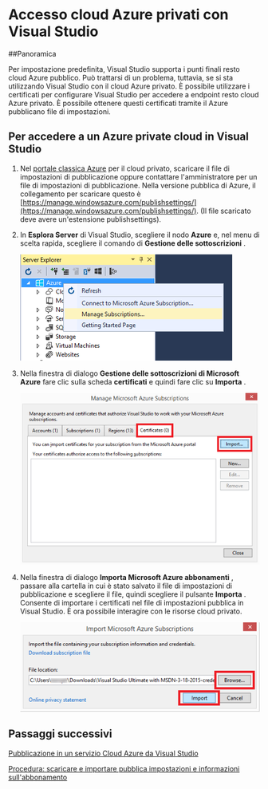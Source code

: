<properties 
   pageTitle="Accesso cloud Azure privati con Visual Studio | Microsoft Azure"
   description="Informazioni su come accedere alle risorse cloud privato utilizzando Visual Studio."
   services="visual-studio-online"
   documentationCenter="na"
   authors="TomArcher"
   manager="douge"
   editor="" />
<tags 
   ms.service="multiple"
   ms.devlang="dotnet"
   ms.topic="article"
   ms.tgt_pltfrm="na"
   ms.workload="multiple"
   ms.date="08/15/2016"
   ms.author="tarcher" />

# <a name="accessing-private-azure-clouds-with-visual-studio"></a>Accesso cloud Azure privati con Visual Studio

##<a name="overview"></a>Panoramica

Per impostazione predefinita, Visual Studio supporta i punti finali resto cloud Azure pubblico. Può trattarsi di un problema, tuttavia, se si sta utilizzando Visual Studio con il cloud Azure privato. È possibile utilizzare i certificati per configurare Visual Studio per accedere a endpoint resto cloud Azure privato. È possibile ottenere questi certificati tramite il Azure pubblicano file di impostazioni.

## <a name="to-access-a-private-azure-cloud-in-visual-studio"></a>Per accedere a un Azure private cloud in Visual Studio

1. Nel [portale classica Azure](http://go.microsoft.com/fwlink/?LinkID=213885) per il cloud privato, scaricare il file di impostazioni di pubblicazione oppure contattare l'amministratore per un file di impostazioni di pubblicazione. Nella versione pubblica di Azure, il collegamento per scaricare questo è [https://manage.windowsazure.com/publishsettings/](https://manage.windowsazure.com/publishsettings/). (Il file scaricato deve avere un'estensione publishsettings).

1. In **Esplora Server** di Visual Studio, scegliere il nodo **Azure** e, nel menu di scelta rapida, scegliere il comando di **Gestione delle sottoscrizioni** .

    ![Gestire il comando abbonamenti](./media/vs-azure-tools-access-private-azure-clouds-with-visual-studio/IC790778.png)

1. Nella finestra di dialogo **Gestione delle sottoscrizioni di Microsoft Azure** fare clic sulla scheda **certificati** e quindi fare clic su **Importa** .

    ![Importazione di certificati Azure](./media/vs-azure-tools-access-private-azure-clouds-with-visual-studio/IC790779.png)

1. Nella finestra di dialogo **Importa Microsoft Azure abbonamenti** , passare alla cartella in cui è stato salvato il file di impostazioni di pubblicazione e scegliere il file, quindi scegliere il pulsante **Importa** . Consente di importare i certificati nel file di impostazioni pubblica in Visual Studio. È ora possibile interagire con le risorse cloud privato.

    ![Importare le impostazioni di pubblicazione](./media/vs-azure-tools-access-private-azure-clouds-with-visual-studio/IC790780.png)

## <a name="next-steps"></a>Passaggi successivi

[Pubblicazione in un servizio Cloud Azure da Visual Studio](https://msdn.microsoft.com/library/azure/ee460772.aspx)

[Procedura: scaricare e importare pubblica impostazioni e informazioni sull'abbonamento](https://msdn.microsoft.com/library/dn385850(v=nav.70).aspx)

